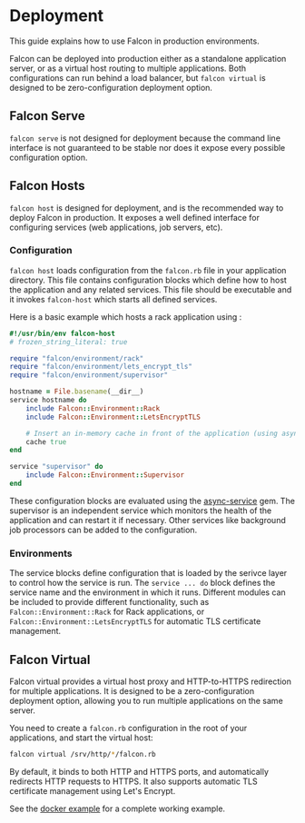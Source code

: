# Deployment

This guide explains how to use Falcon in production environments.

Falcon can be deployed into production either as a standalone application server, or as a virtual host routing to multiple applications. Both configurations can run behind a load balancer, but `falcon virtual` is designed to be zero-configuration deployment option.

## Falcon Serve

`falcon serve` is not designed for deployment because the command line interface is not guaranteed to be stable nor does it expose every possible configuration option.

## Falcon Hosts

`falcon host` is designed for deployment, and is the recommended way to deploy Falcon in production. It exposes a well defined interface for configuring services (web applications, job servers, etc).

### Configuration

`falcon host` loads configuration from the `falcon.rb` file in your application directory. This file contains configuration blocks which define how to host the application and any related services. This file should be executable and it invokes `falcon-host` which starts all defined services.

Here is a basic example which hosts a rack application using :

~~~ ruby
#!/usr/bin/env falcon-host
# frozen_string_literal: true

require "falcon/environment/rack"
require "falcon/environment/lets_encrypt_tls"
require "falcon/environment/supervisor"

hostname = File.basename(__dir__)
service hostname do
	include Falcon::Environment::Rack
	include Falcon::Environment::LetsEncryptTLS

	# Insert an in-memory cache in front of the application (using async-http-cache).
	cache true
end

service "supervisor" do
	include Falcon::Environment::Supervisor
end
~~~

These configuration blocks are evaluated using the [async-service](https://github.com/socketry/async-service) gem. The supervisor is an independent service which monitors the health of the application and can restart it if necessary. Other services like background job processors can be added to the configuration.

### Environments

The service blocks define configuration that is loaded by the serivce layer to control how the service is run. The `service ... do` block defines the service name and the environment in which it runs. Different modules can be included to provide different functionality, such as `Falcon::Environment::Rack` for Rack applications, or `Falcon::Environment::LetsEncryptTLS` for automatic TLS certificate management.

## Falcon Virtual

Falcon virtual provides a virtual host proxy and HTTP-to-HTTPS redirection for multiple applications. It is designed to be a zero-configuration deployment option, allowing you to run multiple applications on the same server.

You need to create a `falcon.rb` configuration in the root of your applications, and start the virtual host:

~~~ bash
falcon virtual /srv/http/*/falcon.rb
~~~

By default, it binds to both HTTP and HTTPS ports, and automatically redirects HTTP requests to HTTPS. It also supports automatic TLS certificate management using Let's Encrypt.

See the [docker example](https://github.com/socketry/falcon-virtual-docker-example) for a complete working example.
